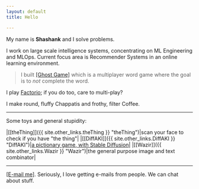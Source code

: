 ```yaml
---
layout: default
title: Hello

---
```


My name is **Shashank** and I solve problems.

<!-- <img src="images/about.jpg" alt="knhash" class="nav-image"/> -->

I work on large scale intelligence systems, concentrating on ML Engineering and MLOps. Current focus area is Recommender Systems in an online learning environment.

> I built [\[Ghost Game\]](https://ghostgame.io) which is a multiplayer word game where the goal is to _not_ complete the word.

I play [Factorio](https://www.factorio.com); if you do too, care to multi-play?


I make round, fluffy Chappatis and frothy, filter Coffee.

***

Some toys and general stupidity:


|[\[theThing\]]({{ site.other_links.theThing }} "theThing")|scan your face to check if you have "the thing"|
|[\[DiffAKI\]]({{ site.other_links.DiffAKI }} "DiffAKI")|[a pictionary game, with Stable Diffusion](https://knhash.in/blog/i-also-want-to-do-something-with-stable-diffusion "[diffAKI]")|
|[\[Wazir\]]({{ site.other_links.Wazir }} "Wazir")|the general purpose image and text combinator|


***

 [\[E-mail me\]](mailto:mail@knhash.in). Seriously, I love getting e-mails from people. We can chat about stuff.
